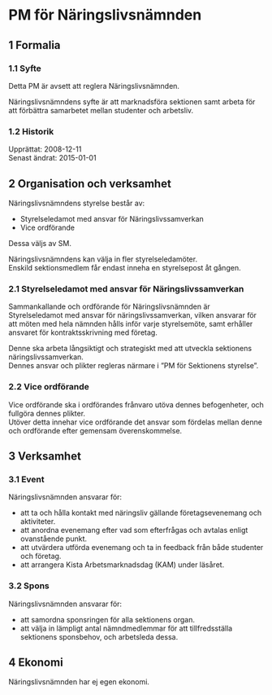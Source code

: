 # PM för Näringslivsnämnden

## 1 Formalia

### 1.1 Syfte

Detta PM är avsett att reglera Näringslivsnämnden.

Näringslivsnämndens syfte är att marknadsföra sektionen samt arbeta för att förbättra samarbetet mellan studenter och arbetsliv.

### 1.2 Historik

Upprättat: 2008-12-11  
Senast ändrat: 2015-01-01

## 2 Organisation och verksamhet

Näringslivsnämndens styrelse består av:

- Styrelseledamot med ansvar för Näringslivssamverkan  
- Vice ordförande

Dessa väljs av SM.

Näringslivsnämndens kan välja in fler styrelseledamöter.  
Enskild sektionsmedlem får endast inneha en styrelsepost åt gången.

### 2.1 Styrelseledamot med ansvar för Näringslivssamverkan

Sammankallande och ordförande för Näringslivsnämnden är Styrelseledamot med ansvar för näringslivssamverkan, vilken ansvarar för att möten med hela nämnden hålls inför varje styrelsemöte, samt erhåller ansvaret för kontraktsskrivning med företag.  

Denne ska arbeta långsiktigt och strategiskt med att utveckla sektionens näringslivssamverkan.  
Dennes ansvar och plikter regleras närmare i ”PM för Sektionens styrelse”.

### 2.2 Vice ordförande

Vice ordförande ska i ordförandes frånvaro utöva dennes befogenheter, och fullgöra dennes plikter.  
Utöver detta innehar vice ordförande det ansvar som fördelas mellan denne och ordförande efter gemensam överenskommelse.

## 3 Verksamhet

### 3.1 Event

Näringslivsnämnden ansvarar för:

- att ta och hålla kontakt med näringsliv gällande företagsevenemang och aktiviteter.  
- att anordna evenemang efter vad som efterfrågas och avtalas enligt ovanstående punkt.  
- att utvärdera utförda evenemang och ta in feedback från både studenter och företag.  
- att arrangera Kista Arbetsmarknadsdag (KAM) under läsåret.

### 3.2 Spons

Näringslivsnämnden ansvarar för:

- att samordna sponsringen för alla sektionens organ.  
- att välja in lämpligt antal nämndmedlemmar för att tillfredsställa sektionens sponsbehov, och arbetsleda dessa.

## 4 Ekonomi

Näringslivsnämnden har ej egen ekonomi.
